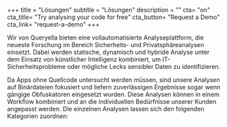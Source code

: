 +++
title = "Lösungen"
subtitle = "Lösungen"
description = ""
cta= "on"
cta_title= "Try analysing your code for free"
cta_button= "Request a Demo"
cta_link= "request-a-demo"
+++


Wir von Queryella bieten eine vollautomatisierte Analyseplattform, die neueste Forschung im Bereich Sicherheits- und Privatsphäreanalysen einsetzt. Dabei werden statische, dynamisch und hybride Analyse unter dem Einsatz von künstlicher Intelligenz kombiniert, um IT-Sicherheitsprobleme oder mögliche Lecks sensibler Daten zu identifizieren.

Da Apps ohne Quellcode untersucht werden müssen, sind unsere Analysen auf Binärdateien fokusiert und liefern zuverlässigen Ergebnisse sogar wenn gängige Obfuskatoren eingesetzt wurden. Diese Analysen können in einem Workflow kombiniert und an die individuellen Bedürfnisse unserer Kunden angepasst werden.
Die einzelnen Analysen lassen sich den folgenden Kategorien zuordnen:

